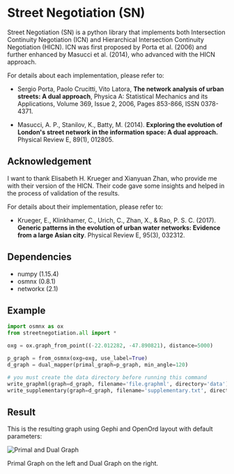 Street Negotiation (SN)
========

Street Negotiation (SN) is a python library that implements both Intersection Continuity Negotiation (ICN) and Hierarchical Intersection Continuity Negotiation (HICN). ICN was first proposed by Porta et al. (2006) and further enhanced by Masucci et al. (2014), who advanced with the HICN approach.

For details about each implementation, please refer to:

* Sergio Porta, Paolo Crucitti, Vito Latora, **The network analysis of urban streets: A dual approach**, Physica A: Statistical Mechanics and its Applications, Volume 369, Issue 2, 2006, Pages 853-866, ISSN 0378-4371.

* Masucci, A. P., Stanilov, K., Batty, M. (2014). **Exploring the evolution of London's street network in the information space: A dual approach.** Physical Review E, 89(1), 012805.

Acknowledgement
--------------

I want to thank Elisabeth H. Krueger and Xianyuan Zhan, who provide me with their version of the HICN.
Their code gave some insights and helped in the process of validation of the results.

For details about their implementation, please refer to:

* Krueger, E., Klinkhamer, C., Urich, C., Zhan, X., & Rao, P. S. C. (2017). **Generic patterns in the evolution of urban water networks: Evidence from a large Asian city**. Physical Review E, 95(3), 032312.

Dependencies
--------------

* numpy (1.15.4)
* osmnx (0.8.1)
* networkx (2.1)

Example
--------------

```python
import osmnx as ox
from streetnegotiation.all import *

oxg = ox.graph_from_point((-22.012282, -47.890821), distance=5000)

p_graph = from_osmnx(oxg=oxg, use_label=True)
d_graph = dual_mapper(primal_graph=p_graph, min_angle=120)

# you must create the data directory before running this command
write_graphml(graph=d_graph, filename='file.graphml', directory='data')
write_supplementary(graph=d_graph, filename='supplementary.txt', directory='data')
```

Result
--------------

This is the resulting graph using Gephi and OpenOrd layout with default parameters:

![Primal and Dual Graph](https://github.com/gabrielspadon/StreetNegotiation/blob/master/images/sc-test.png)

Primal Graph on the left and Dual Graph on the right.
